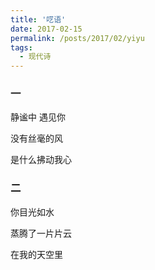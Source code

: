 ```yaml
---
title: '呓语'
date: 2017-02-15
permalink: /posts/2017/02/yiyu 
tags:
  - 现代诗
---
```


### 一 
静谧中 遇见你

没有丝毫的风

是什么拂动我心

### 二
你目光如水

蒸腾了一片片云

在我的天空里

 